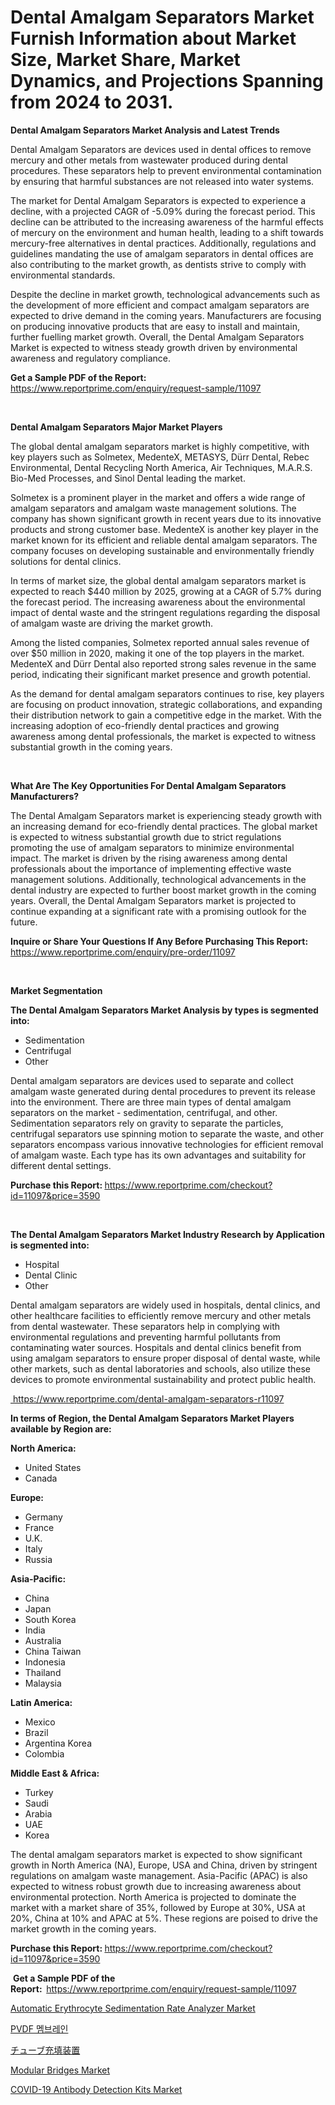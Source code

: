 <p><h1>Dental Amalgam Separators Market Furnish Information about Market Size, Market Share, Market Dynamics, and Projections Spanning from 2024 to 2031.</h1></p><p><strong>Dental Amalgam Separators Market Analysis and Latest Trends</strong></p>
<p><p>Dental Amalgam Separators are devices used in dental offices to remove mercury and other metals from wastewater produced during dental procedures. These separators help to prevent environmental contamination by ensuring that harmful substances are not released into water systems.</p><p>The market for Dental Amalgam Separators is expected to experience a decline, with a projected CAGR of -5.09% during the forecast period. This decline can be attributed to the increasing awareness of the harmful effects of mercury on the environment and human health, leading to a shift towards mercury-free alternatives in dental practices. Additionally, regulations and guidelines mandating the use of amalgam separators in dental offices are also contributing to the market growth, as dentists strive to comply with environmental standards.</p><p>Despite the decline in market growth, technological advancements such as the development of more efficient and compact amalgam separators are expected to drive demand in the coming years. Manufacturers are focusing on producing innovative products that are easy to install and maintain, further fuelling market growth. Overall, the Dental Amalgam Separators Market is expected to witness steady growth driven by environmental awareness and regulatory compliance.</p></p>
<p><strong>Get a Sample PDF of the Report:&nbsp;</strong> <a href="https://www.reportprime.com/enquiry/request-sample/11097">https://www.reportprime.com/enquiry/request-sample/11097</a></p>
<p>&nbsp;</p>
<p><strong>Dental Amalgam Separators Major Market Players</strong></p>
<p><p>The global dental amalgam separators market is highly competitive, with key players such as Solmetex, MedenteX, METASYS, Dürr Dental, Rebec Environmental, Dental Recycling North America, Air Techniques, M.A.R.S. Bio-Med Processes, and Sinol Dental leading the market. </p><p>Solmetex is a prominent player in the market and offers a wide range of amalgam separators and amalgam waste management solutions. The company has shown significant growth in recent years due to its innovative products and strong customer base. MedenteX is another key player in the market known for its efficient and reliable dental amalgam separators. The company focuses on developing sustainable and environmentally friendly solutions for dental clinics. </p><p>In terms of market size, the global dental amalgam separators market is expected to reach $440 million by 2025, growing at a CAGR of 5.7% during the forecast period. The increasing awareness about the environmental impact of dental waste and the stringent regulations regarding the disposal of amalgam waste are driving the market growth. </p><p>Among the listed companies, Solmetex reported annual sales revenue of over $50 million in 2020, making it one of the top players in the market. MedenteX and Dürr Dental also reported strong sales revenue in the same period, indicating their significant market presence and growth potential. </p><p>As the demand for dental amalgam separators continues to rise, key players are focusing on product innovation, strategic collaborations, and expanding their distribution network to gain a competitive edge in the market. With the increasing adoption of eco-friendly dental practices and growing awareness among dental professionals, the market is expected to witness substantial growth in the coming years.</p></p>
<p>&nbsp;</p>
<p><strong>What Are The Key Opportunities For Dental Amalgam Separators Manufacturers?</strong></p>
<p><p>The Dental Amalgam Separators market is experiencing steady growth with an increasing demand for eco-friendly dental practices. The global market is expected to witness substantial growth due to strict regulations promoting the use of amalgam separators to minimize environmental impact. The market is driven by the rising awareness among dental professionals about the importance of implementing effective waste management solutions. Additionally, technological advancements in the dental industry are expected to further boost market growth in the coming years. Overall, the Dental Amalgam Separators market is projected to continue expanding at a significant rate with a promising outlook for the future.</p></p>
<p><strong>Inquire or Share Your Questions If Any Before Purchasing This Report:</strong> <a href="https://www.reportprime.com/enquiry/pre-order/11097">https://www.reportprime.com/enquiry/pre-order/11097</a></p>
<p>&nbsp;</p>
<p><strong>Market Segmentation</strong></p>
<p><strong>The Dental Amalgam Separators Market Analysis by types is segmented into:</strong></p>
<p><ul><li>Sedimentation</li><li>Centrifugal</li><li>Other</li></ul></p>
<p><p>Dental amalgam separators are devices used to separate and collect amalgam waste generated during dental procedures to prevent its release into the environment. There are three main types of dental amalgam separators on the market - sedimentation, centrifugal, and other. Sedimentation separators rely on gravity to separate the particles, centrifugal separators use spinning motion to separate the waste, and other separators encompass various innovative technologies for efficient removal of amalgam waste. Each type has its own advantages and suitability for different dental settings.</p></p>
<p><strong>Purchase this Report:&nbsp;</strong><a href="https://www.reportprime.com/checkout?id=11097&price=3590">https://www.reportprime.com/checkout?id=11097&price=3590</a></p>
<p>&nbsp;</p>
<p><strong>The Dental Amalgam Separators Market Industry Research by Application is segmented into:</strong></p>
<p><ul><li>Hospital</li><li>Dental Clinic</li><li>Other</li></ul></p>
<p><p>Dental amalgam separators are widely used in hospitals, dental clinics, and other healthcare facilities to efficiently remove mercury and other metals from dental wastewater. These separators help in complying with environmental regulations and preventing harmful pollutants from contaminating water sources. Hospitals and dental clinics benefit from using amalgam separators to ensure proper disposal of dental waste, while other markets, such as dental laboratories and schools, also utilize these devices to promote environmental sustainability and protect public health.</p></p>
<p><a href="https://www.reportprime.com/dental-amalgam-separators-r11097">&nbsp;https://www.reportprime.com/dental-amalgam-separators-r11097</a></p>
<p><strong>In terms of Region, the Dental Amalgam Separators Market Players available by Region are:</strong></p>
<p>
    <p> <strong> North America: </strong>
        <ul>
            <li>United States</li>
            <li>Canada</li>
        </ul>
        </p> 
    <p> <strong> Europe: </strong>
        <ul>
            <li>Germany</li>
            <li>France</li>
            <li>U.K.</li>
            <li>Italy</li>
            <li>Russia</li>
        </ul>
        </p> 
    <p> <strong> Asia-Pacific: </strong>
        <ul>
            <li>China</li>
            <li>Japan</li>
            <li>South Korea</li>
            <li>India</li>
            <li>Australia</li>
            <li>China Taiwan</li>
            <li>Indonesia</li>
            <li>Thailand</li>
            <li>Malaysia</li>
        </ul>
        </p> 
    <p> <strong> Latin America: </strong>
        <ul>
            <li>Mexico</li>
            <li>Brazil</li>
            <li>Argentina Korea</li>
            <li>Colombia</li>
        </ul>
        </p> 
    <p> <strong> Middle East & Africa: </strong>
        <ul>
            <li>Turkey</li>
            <li>Saudi</li>
            <li>Arabia</li>
            <li>UAE</li>
            <li>Korea</li>
        </ul>
    </p>
    </p>
<p><p>The dental amalgam separators market is expected to show significant growth in North America (NA), Europe, USA and China, driven by stringent regulations on amalgam waste management. Asia-Pacific (APAC) is also expected to witness robust growth due to increasing awareness about environmental protection. North America is projected to dominate the market with a market share of 35%, followed by Europe at 30%, USA at 20%, China at 10% and APAC at 5%. These regions are poised to drive the market growth in the coming years.</p></p>
<p><strong>Purchase this Report: </strong><a href="https://www.reportprime.com/checkout?id=11097&price=3590">https://www.reportprime.com/checkout?id=11097&price=3590</a></p>
<p>&nbsp;<strong>Get a Sample PDF of the Report:&nbsp;&nbsp;</strong><a href="https://www.reportprime.com/enquiry/request-sample/11097">https://www.reportprime.com/enquiry/request-sample/11097</a></p>
<p><strong></strong></p>
<p><p><a href="https://github.com/marloy8/Market-Research-Report-List-4/blob/main/automatic-erythrocyte-sedimentation-rate-analyzer-market.md">Automatic Erythrocyte Sedimentation Rate Analyzer Market</a></p><p><a href="https://github.com/WilburKihn5676/Market-Research-Report-List-1/blob/main/285295322358.md">PVDF 멤브레인</a></p><p><a href="https://github.com/EthanMorar2011/Market-Research-Report-List-1/blob/main/691955924379.md">チューブ充填装置</a></p><p><a href="https://issuu.com/reportprime-2/docs/modular-bridges-market-size-2030.pptx">Modular Bridges Market</a></p><p><a href="https://github.com/jj19131/Market-Research-Report-List-2/blob/main/covid-19-antibody-detection-kits-market.md">COVID-19 Antibody Detection Kits Market</a></p></p>